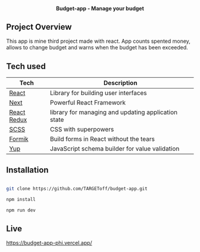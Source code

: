 <h4 align="center">Budget-app - Manage your budget</h4>

## Project Overview

This app is mine third project made with react. App counts spented money, allows to change budget and warns when the budget has been exceeded.

## Tech used

| Tech                                                                                   | Description                                                         |
| -------------------------------------------------------------------------------------- | ------------------------------------------------------------------- |
| [React](https://reactjs.org/)                                                          | Library for building user interfaces                                |
| [Next](https://nextjs.org)                                                             | Powerful React Framework                                            |
| [React Redux](https://react-redux.js.org/)                                             | library for managing and updating application state                 |
| [SCSS](https://sass-lang.com)                                                          | CSS with superpowers                                                |
| [Formik](https://formik.org/)                                                          | Build forms in React without the tears                              |
| [Yup](https://github.com/jquense/yup#mixed)                                            | JavaScript schema builder for value validation                      |

## Installation

```bash

git clone https://github.com/TARGEToff/budget-app.git

npm install

npm run dev

```

## Live 

https://budget-app-phi.vercel.app/
